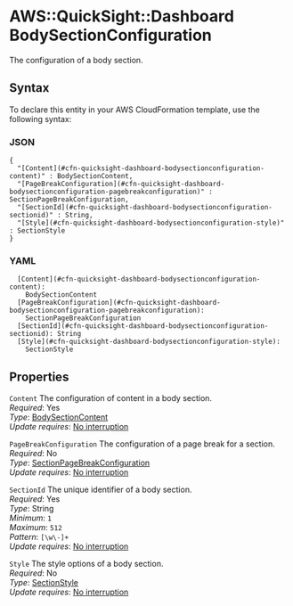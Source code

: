 # AWS::QuickSight::Dashboard BodySectionConfiguration<a name="aws-properties-quicksight-dashboard-bodysectionconfiguration"></a>

The configuration of a body section\.

## Syntax<a name="aws-properties-quicksight-dashboard-bodysectionconfiguration-syntax"></a>

To declare this entity in your AWS CloudFormation template, use the following syntax:

### JSON<a name="aws-properties-quicksight-dashboard-bodysectionconfiguration-syntax.json"></a>

```
{
  "[Content](#cfn-quicksight-dashboard-bodysectionconfiguration-content)" : BodySectionContent,
  "[PageBreakConfiguration](#cfn-quicksight-dashboard-bodysectionconfiguration-pagebreakconfiguration)" : SectionPageBreakConfiguration,
  "[SectionId](#cfn-quicksight-dashboard-bodysectionconfiguration-sectionid)" : String,
  "[Style](#cfn-quicksight-dashboard-bodysectionconfiguration-style)" : SectionStyle
}
```

### YAML<a name="aws-properties-quicksight-dashboard-bodysectionconfiguration-syntax.yaml"></a>

```
  [Content](#cfn-quicksight-dashboard-bodysectionconfiguration-content): 
    BodySectionContent
  [PageBreakConfiguration](#cfn-quicksight-dashboard-bodysectionconfiguration-pagebreakconfiguration): 
    SectionPageBreakConfiguration
  [SectionId](#cfn-quicksight-dashboard-bodysectionconfiguration-sectionid): String
  [Style](#cfn-quicksight-dashboard-bodysectionconfiguration-style): 
    SectionStyle
```

## Properties<a name="aws-properties-quicksight-dashboard-bodysectionconfiguration-properties"></a>

`Content`  <a name="cfn-quicksight-dashboard-bodysectionconfiguration-content"></a>
The configuration of content in a body section\.  
*Required*: Yes  
*Type*: [BodySectionContent](aws-properties-quicksight-dashboard-bodysectioncontent.md)  
*Update requires*: [No interruption](https://docs.aws.amazon.com/AWSCloudFormation/latest/UserGuide/using-cfn-updating-stacks-update-behaviors.html#update-no-interrupt)

`PageBreakConfiguration`  <a name="cfn-quicksight-dashboard-bodysectionconfiguration-pagebreakconfiguration"></a>
The configuration of a page break for a section\.  
*Required*: No  
*Type*: [SectionPageBreakConfiguration](aws-properties-quicksight-dashboard-sectionpagebreakconfiguration.md)  
*Update requires*: [No interruption](https://docs.aws.amazon.com/AWSCloudFormation/latest/UserGuide/using-cfn-updating-stacks-update-behaviors.html#update-no-interrupt)

`SectionId`  <a name="cfn-quicksight-dashboard-bodysectionconfiguration-sectionid"></a>
The unique identifier of a body section\.  
*Required*: Yes  
*Type*: String  
*Minimum*: `1`  
*Maximum*: `512`  
*Pattern*: `[\w\-]+`  
*Update requires*: [No interruption](https://docs.aws.amazon.com/AWSCloudFormation/latest/UserGuide/using-cfn-updating-stacks-update-behaviors.html#update-no-interrupt)

`Style`  <a name="cfn-quicksight-dashboard-bodysectionconfiguration-style"></a>
The style options of a body section\.  
*Required*: No  
*Type*: [SectionStyle](aws-properties-quicksight-dashboard-sectionstyle.md)  
*Update requires*: [No interruption](https://docs.aws.amazon.com/AWSCloudFormation/latest/UserGuide/using-cfn-updating-stacks-update-behaviors.html#update-no-interrupt)
